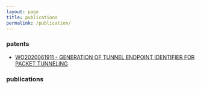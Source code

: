```yaml
---
layout: page
title: publications
permalink: /publication/
---
```

### patents

- <a href="https://patentscope.wipo.int/search/en/detail.jsf?docId=WO2020061911">WO2020061911 - GENERATION OF TUNNEL ENDPOINT IDENTIFIER FOR PACKET TUNNELING</a>
     
### publications     
